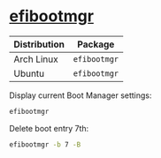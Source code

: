 # [efibootmgr](https://github.com/rhboot/efibootmgr)

| Distribution | Package      |
| ------------ | ------------ |
| Arch Linux   | `efibootmgr` |
| Ubuntu       | `efibootmgr` |

Display current Boot Manager settings:

```sh
efibootmgr
```

Delete boot entry 7th:

```sh
efibootmgr -b 7 -B
```
